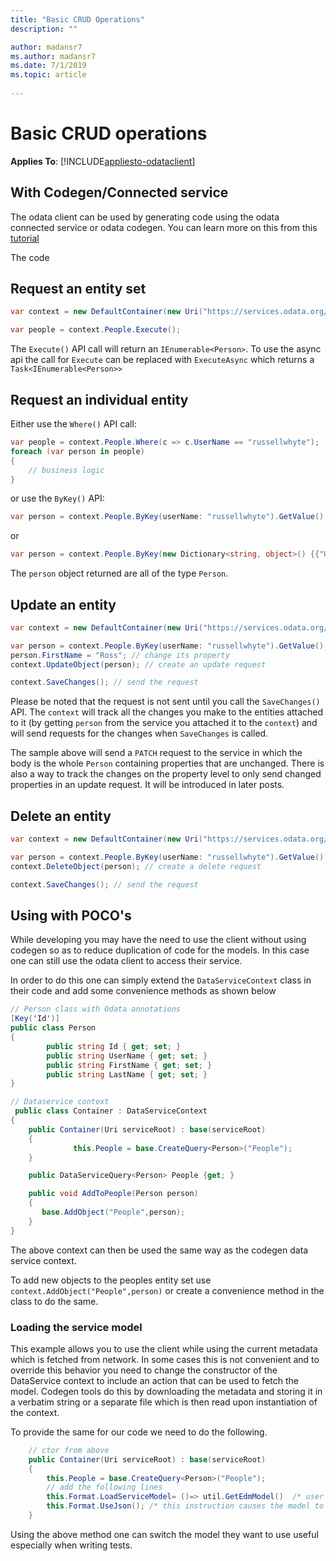 ```yaml
---
title: "Basic CRUD Operations"
description: ""

author: madansr7
ms.author: madansr7
ms.date: 7/1/2019
ms.topic: article
 
---
```

# Basic CRUD operations

**Applies To**: [!INCLUDE[appliesto-odataclient](../../includes/appliesto-odataclient-v6.md)]

## With Codegen/Connected service
The odata client can be used by generating code using the odata connected service or odata codegen. You can learn more on this  from this [tutorial](https://docs.microsoft.com/en-us/aspnet/web-api/overview/odata-support-in-aspnet-web-api/odata-v4/create-an-odata-v4-client-app "Create an OData v4 Client App (C#)") 

The code
## Request an entity set

```csharp
var context = new DefaultContainer(new Uri("https://services.odata.org/v4/(S(lqbvtwide0ngdev54adgc0lu))/TripPinServiceRW/"));

var people = context.People.Execute();
```

The `Execute()` API call will return an `IEnumerable<Person>`. To use the async api the call for `Execute` can be replaced with `ExecuteAsync` which returns a `Task<IEnumerable<Person>>`

## Request an individual entity

Either use the `Where()` API call:

```c#
var people = context.People.Where(c => c.UserName == "russellwhyte");
foreach (var person in people)
{
    // business logic
}
```

or use the `ByKey()` API:

```C#
var person = context.People.ByKey(userName: "russellwhyte").GetValue();
```

or

```C#
var person = context.People.ByKey(new Dictionary<string, object>() {{"UserName", "russellwhyte"}}).GetValue();
```

The `person` object returned are all of the type `Person`.

## Update an entity

``` csharp
var context = new DefaultContainer(new Uri("https://services.odata.org/v4/(S(lqbvtwide0ngdev54adgc0lu))/TripPinServiceRW/"));

var person = context.People.ByKey(userName: "russellwhyte").GetValue(); // get an entity
person.FirstName = "Ross"; // change its property
context.UpdateObject(person); // create an update request

context.SaveChanges(); // send the request
```

Please be noted that the request is not sent until you call the `SaveChanges()` API. The `context` will track all the changes you make to the entities attached to it (by getting `person` from the service you attached it to the `context`) and will send requests for the changes when `SaveChanges` is called.

The sample above will send a `PATCH` request to the service in which the body is the whole `Person` containing properties that are unchanged. There is also a way to track the changes on the property level to only send changed properties in an update request. It will be introduced in later posts.

## Delete an entity

``` csharp
var context = new DefaultContainer(new Uri("https://services.odata.org/v4/(S(lqbvtwide0ngdev54adgc0lu))/TripPinServiceRW/"));

var person = context.People.ByKey(userName: "russellwhyte").GetValue(); // get an entity
context.DeleteObject(person); // create a delete request

context.SaveChanges(); // send the request
```


## Using with POCO's

While developing you may have the need to use the client without using codegen so as to reduce duplication of code for the models. In this case one can still use the odata client 
to access their service.

In order to do this one can simply extend the `DataServiceContext` class in their code and add some convenience methods as shown below

```csharp
// Person class with Odata annotations
[Key('Id')]
public class Person
{
        public string Id { get; set; }
        public string UserName { get; set; }
        public string FirstName { get; set; }
        public string LastName { get; set; }
}

// Dataservice context
 public class Container : DataServiceContext
{
    public Container(Uri serviceRoot) : base(serviceRoot)
    {
              this.People = base.CreateQuery<Person>("People");
    }

    public DataServiceQuery<Person> People {get; }

    public void AddToPeople(Person person)
    {
       base.AddObject("People",person);
    }
}

```

The above context can then be used the same way as the codegen data service context. 

To add new objects to the peoples entity set use `context.AddObject("People",person)` or create a convenience method in the class to do the same.

### Loading the service model

This example allows you to use the client while using the current metadata which is fetched from network. In some cases this is not convenient and to override this behavior you need to change the constructor of the DataService context to include an action that can be used to fetch the model. Codegen tools do this by downloading the metadata and storing it in a verbatim string or a separate file which is then read upon instantiation of the context.

To provide the same for our code we need to do the following.

```csharp
    // ctor from above
    public Container(Uri serviceRoot) : base(serviceRoot)
    {
        this.People = base.CreateQuery<Person>("People");
        // add the following lines
        this.Format.LoadServiceModel= ()=> util.GetEdmModel()  /* user action that returns a valid IEdmModel instance */  
        this.Format.UseJson(); /* this instruction causes the model to be loaded instantly else the model is loaded lazily and cached when its needed */
    }

```

Using the above method one can switch the model they want to use useful especially when writing tests.